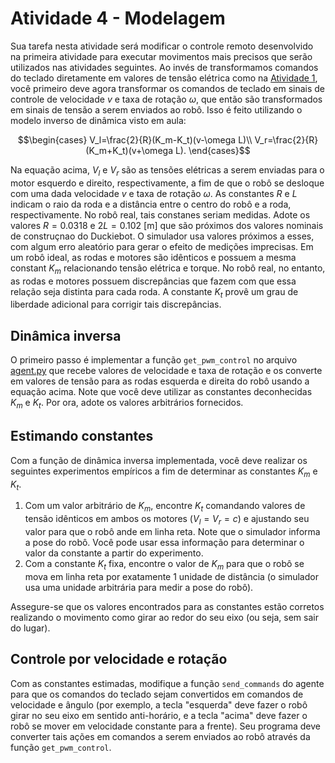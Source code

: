 # Atividade 4 - Modelagem

Sua tarefa nesta atividade será modificar o controle remoto desenvolvido na primeira atividade para executar movimentos mais precisos que serão utilizados nas atividades seguintes. Ao invés de transformamos comandos do teclado diretamente em valores de tensão elétrica como na [Atividade 1](../../manual/README.md), você primeiro deve agora transformar os comandos de teclado em sinais de controle de velocidade $`v`$ e taxa de rotação $`\omega`$, que então são transformados em sinais de tensão a serem enviados ao robô. Isso é feito utilizando o modelo inverso de dinâmica visto em aula:

```math
\begin{cases}
  V_l=\frac{2}{R}(K_m-K_t)(v-\omega L)\\
  V_r=\frac{2}{R}(K_m+K_t)(v+\omega L).
\end{cases}
```

Na equação acima, $`V_l`$ e $`V_r`$ são as tensões elétricas a serem enviadas para o motor esquerdo e direito, respectivamente, a fim de que o robô se desloque com uma dada velocidade $`v`$ e taxa de rotação $`\omega`$. 
As constantes $`R`$ e $`L`$ indicam o raio da roda e a distância entre o centro do robô e a roda, respectivamente. 
No robô real, tais constanes seriam medidas. Adote os valores $`R=0.0318`$ e $`2L=0.102`$ [m] que são próximos dos valores nominais de construçnao do Duckiebot. O simulador usa valores próximos a esses, com algum erro aleatório para gerar o efeito de medições imprecisas.
Em um robô ideal, as rodas e motores são idênticos e possuem a mesma constant $`K_m`$ relacionando tensão elétrica e torque. 
No robô real, no entanto, as rodas e motores possuem discrepâncias que fazem com que essa relação seja distinta para cada roda.
A constante $`K_t`$ provê um grau de liberdade adicional para corrigir tais discrepâncias.

## Dinâmica inversa

O primeiro passo é implementar a função `get_pwm_control` no arquivo [agent.py](./agent.py) que recebe valores de velocidade e taxa de rotação e os converte em valores de tensão para as rodas esquerda e direita do robô usando a equação acima. Note que você deve utilizar as constantes deconhecidas $`K_m`$ e $`K_t`$. Por ora, adote os valores arbitrários fornecidos.

## Estimando constantes

Com a função de dinâmica inversa implementada, você deve realizar os seguintes experimentos empíricos a fim de determinar as constantes $`K_m`$ e $`K_t`$.

1. Com um valor arbitrário de $`K_m`$, encontre $`K_t`$ comandando valores de tensão idênticos em ambos os motores ($`V_l=V_r=c`$) e ajustando seu valor para que o robô ande em linha reta. Note que o simulador informa a pose do robô. Você pode usar essa informação para determinar o valor da constante a partir do experimento.
2. Com a constante $`K_t`$ fixa, encontre o valor de $`K_m`$ para que o robô se mova em linha reta por exatamente 1 unidade de distância (o simulador usa uma unidade arbitrária para medir a pose do robô).

Assegure-se que os valores encontrados para as constantes estão corretos realizando o movimento como girar ao redor do seu eixo (ou seja, sem sair do lugar).

## Controle por velocidade e rotação

Com as constantes estimadas, modifique a função `send_commands` do agente para que os comandos do teclado sejam convertidos em comandos de velocidade e ângulo (por exemplo, a tecla "esquerda" deve fazer o robô girar no seu eixo em sentido anti-horário, e a tecla "acima" deve fazer o robô se mover em velocidade constante para a frente). Seu programa deve converter tais ações em comandos a serem enviados ao robô através da função `get_pwm_control`.


